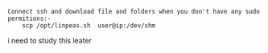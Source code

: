```
Connect ssh and download file and folders when you don't have any sudo permitions:-
	scp /opt/linpeas.sh  user@ip:/dev/shm

```


i need to study this leater

